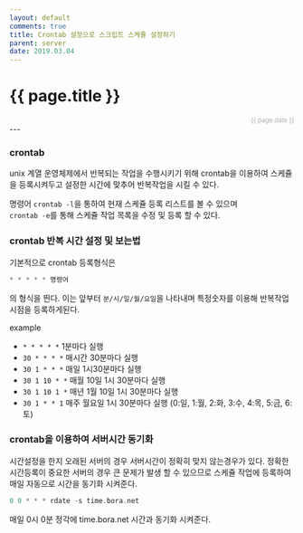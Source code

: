 ```yaml
---
layout: default
comments: true
title: Crontab 설정으로 스크립트 스케쥴 설정하기 
parent: server
date: 2019.03.04
---
```


<h1>{{ page.title }}</h1>  
<div style="text-align:right; font-size:11px; color:#aaa">{{ page.date }} </div>
---

### crontab

unix 계열 운영체제에서 반복되는 작업을 수행시키기 위해 crontab을 이용하여 스케쥴을 등록시켜두고 설정한 시간에 맞추어 반복작업을 시킬 수 있다. 

명령어 `crontab -l`을 통하여 현재 스케쥴 등록 리스트를 볼 수 있으며  
`crontab -e`를 통해 스케쥴 작업 목록을 수정 및 등록 할 수 있다.

### crontab 반복 시간 설정 및 보는법

기본적으로 crontab 등록형식은

```c
* * * * * 명령어
```

의 형식을 띈다. 이는 앞부터 `분/시/일/월/요일`을 나타내며 특정숫자를 이용해 반복작업 시점을 등록하게된다.
   
example  
- `* * * * *` 1분마다 실행
- `30 * * * *` 매시간 30분마다 실행
- `30 1 * * *` 매일 1시30분마다 실행
- `30 1 10 * *` 매월 10일 1시 30분마다 실행
- `30 1 10 1 *` 매년 1월 10일 1시 30분마다 실행
- `30 1 * * 1` 매주 월요일 1시 30분마다 실행 (0:일, 1:월, 2:화, 3:수, 4:목, 5:금, 6:토)


### crontab을 이용하여 서버시간 동기화
시간설정을 한지 오래된 서버의 경우 서버시간이 정확히 맞지 않는경우가 있다. 정확한 시간등록이 중요한 서버의 경우 큰 문제가 발생 할 수 있으므로 스케쥴 작업에 등록하여 매일 자동으로 시간을 동기화 시켜준다.

```c
0 0 * * * rdate -s time.bora.net
```

매일 0시 0분 정각에 time.bora.net 시간과 동기화 시켜준다.
 



 

